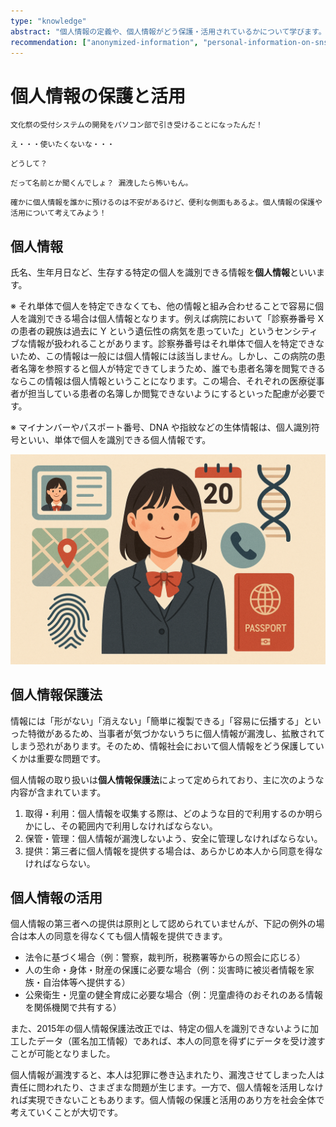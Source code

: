 ```yaml
---
type: "knowledge"
abstract: "個人情報の定義や、個人情報がどう保護・活用されているかについて学びます。"
recommendation: ["anonymized-information", "personal-information-on-sns"]
---
```


# 個人情報の保護と活用

```:dialog:left:student1:exclamation
文化祭の受付システムの開発をパソコン部で引き受けることになったんだ！
```

```:dialog:right:student2:surprise
え・・・使いたくないな・・・
```

```:dialog:left:student1:panic
どうして？
```

```:dialog:right:student2:surprise
だって名前とか聞くんでしょ？ 漏洩したら怖いもん。
```

```:dialog:left:teacher2:normal
確かに個人情報を誰かに預けるのは不安があるけど、便利な側面もあるよ。個人情報の保護や活用について考えてみよう！
```

## 個人情報

氏名、生年月日など、生存する特定の個人を識別できる情報を**個人情報**といいます。

※ それ単体で個人を特定できなくても、他の情報と組み合わせることで容易に個人を識別できる場合は個人情報となります。例えば病院において「診察券番号 X の患者の親族は過去に Y という遺伝性の病気を患っていた」というセンシティブな情報が扱われることがあります。診察券番号はそれ単体で個人を特定できないため、この情報は一般には個人情報には該当しません。しかし、この病院の患者名簿を参照すると個人が特定できてしまうため、誰でも患者名簿を閲覧できるならこの情報は個人情報ということになります。この場合、それぞれの医療従事者が担当している患者の名簿しか閲覧できないようにするといった配慮が必要です。

※ マイナンバーやパスポート番号、DNA や指紋などの生体情報は、個人識別符号といい、単体で個人を識別できる個人情報です。

![個人に関する様々な情報が個人情報に該当します](/h30-informatics1/1-information-society-b/illustrations/personal-information.png)

## 個人情報保護法

情報には「形がない」「消えない」「簡単に複製できる」「容易に伝播する」といった特徴があるため、当事者が気づかないうちに個人情報が漏洩し、拡散されてしまう恐れがあります。そのため、情報社会において個人情報をどう保護していくかは重要な問題です。

個人情報の取り扱いは**個人情報保護法**によって定められており、主に次のような内容が含まれています。

1. 取得・利用：個人情報を収集する際は、どのような目的で利用するのか明らかにし、その範囲内で利用しなければならない。
2. 保管・管理：個人情報が漏洩しないよう、安全に管理しなければならない。
3. 提供：第三者に個人情報を提供する場合は、あらかじめ本人から同意を得なければならない。

## 個人情報の活用

個人情報の第三者への提供は原則として認められていませんが、下記の例外の場合は本人の同意を得なくても個人情報を提供できます。

- 法令に基づく場合（例：警察，裁判所，税務署等からの照会に応じる）
- 人の生命・身体・財産の保護に必要な場合（例：災害時に被災者情報を家族・自治体等へ提供する）
- 公衆衛生・児童の健全育成に必要な場合（例：児童虐待のおそれのある情報を関係機関で共有する）

また、2015年の個人情報保護法改正では、特定の個人を識別できないように加工したデータ（匿名加工情報）であれば、本人の同意を得ずにデータを受け渡すことが可能となりました。

個人情報が漏洩すると、本人は犯罪に巻き込まれたり、漏洩させてしまった人は責任に問われたり、さまざまな問題が生じます。一方で、個人情報を活用しなければ実現できないこともあります。個人情報の保護と活用のあり方を社会全体で考えていくことが大切です。
